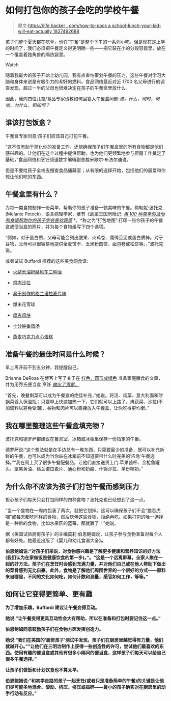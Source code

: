 # 如何打包你的孩子会吃的学校午餐

> 原文:[https://life hacker . com/how-to-pack a school-lunch-your-kid-will-eat-actually 1837492688](https://lifehacker.com/how-to-pack-a-school-lunch-your-kid-will-actually-eat-1837492688)

孩子们整个夏天都在吃草，也许“午餐”是整个下午的一系列小吃。但是现在是上学的时间了，我们必须把午餐定义得更明确一些——把它装在小的分段容器里，放在一个覆盖着独角兽的隔热袋里。

Watch

随着我最大的孩子开始上幼儿园，我有点害怕策划午餐的压力，这些午餐对学习大脑和身体来说是有吸引力的*和*好的燃料。食品网络最近对近 1700 名父母进行的调查发现，超过一半的父母也很难决定在孩子的午餐盒里放什么。

因此，我向四位儿童/食品专家请教如何回答大午餐盒问题:*谁，什么，何时，何地，为什么，*和*如何？*

## 谁该打包饭盒？

午餐盒专家同意:孩子们应该自己打包午餐。

“这不仅有助于简化你的准备工作，还能确保孩子们午餐盒里的所有食物都是他们感兴趣的。让他们在这个过程中提供帮助，也为他们更频繁地参与厨房工作奠定了基础，”食品网络和烹饪频道数字编辑副总裁米歇尔·布法尔迪说。

但是不要给孩子全权去搜查食品储藏室；从有限的选择开始，包括他们的最爱和你想让他们吃的东西。

## 午餐盒里有什么？

为每一类食物制作一份菜单，帮助你的孩子准备一顿美味的午餐。梅勒妮·波托克(Melanie Potock)，语言病理学家，著有《蔬菜王国历险记: [*用 100 种简单的活动和食谱帮助你的孩子学会喜欢蔬菜*](https://www.amazon.com/Adventures-Veggieland-Vegetables_with-Activities-Recipes/dp/1615194061?asc_campaign=InlineText&asc_refurl=https://lifehacker.com/how-to-pack-a-school-lunch-your-kid-will-actually-eat-1837492688&asc_source=&tag=kinjalifehackerlink-20) *，*称之为“打包地图”:打印一张你孩子的午餐盒或便当盒的照片，并为每个食物组写下四个选项。

“例如，对于蛋白质，父母可能会列出腰果、火鸡卷、鹰嘴豆泥或蛋白质棒。对于谷物，父母可以很容易地提供全麦饼干、玉米粉圆饼、面包卷或松饼等。，”波托克说。

或者试试 Buffardi 推荐的这些美食网食谱:

*   [火腿葱油奶酪风车三明治](https://nam04.safelinks.protection.outlook.com/?url=https%3A%2F%2Fwww.foodnetwork.com%2Frecipes%2Ffood-network-kitchen%2Fkids-can-make-ham-and-scallion-cream-cheese-pinwheel-sandwiches-3363275&data=01%7C01%7Crachel_lodi%40discovery.com%7C6bbbdf69bd1140eb87c008d726609bbc%7C092a1ba4a4fe4172970e7ab3035e7c94%7C0&sdata=dgEX2GnW1FdQgIAZaDn290M2S2LtuMY7ASP8GAiLXgM%3D&reserved=0)

*   [鸡肉沙拉](https://www.foodnetwork.com/recipes/food-network-kitchen/the-best-chicken-salad-7194783)

*   [易于制作的格兰诺拉麦片棒](https://nam04.safelinks.protection.outlook.com/?url=https%3A%2F%2Fwww.foodnetwork.com%2Frecipes%2Ffood-network-kitchen%2Fgranola-bars-recipe-2104996&data=01%7C01%7Crachel_lodi%40discovery.com%7C6bbbdf69bd1140eb87c008d726609bbc%7C092a1ba4a4fe4172970e7ab3035e7c94%7C0&sdata=tewt7HwaCRHQSdtjGHzN%2B4r8zxntNSSpb6M5ppPoLyA%3D&reserved=0)

*   爆米花雪球
*   [盘古鸡块](https://nam04.safelinks.protection.outlook.com/?url=https%3A%2F%2Fwww.foodnetwork.com%2Frecipes%2Ffood-network-kitchen%2Fpanko-chicken-nuggets-recipe-2008912&data=01%7C01%7Crachel_lodi%40discovery.com%7C6bbbdf69bd1140eb87c008d726609bbc%7C092a1ba4a4fe4172970e7ab3035e7c94%7C0&sdata=M0X4YJAO%2FU%2FfCtzkTmgygfbBhTB8ynQT0MAVtaQq9JY%3D&reserved=0)

*   [十分钟番茄汤](https://nam04.safelinks.protection.outlook.com/?url=https%3A%2F%2Fwww.foodnetwork.com%2Frecipes%2Ffood-network-kitchen%2Ften-minute-tomato-soup-recipe-2009036&data=01%7C01%7Crachel_lodi%40discovery.com%7C6bbbdf69bd1140eb87c008d726609bbc%7C092a1ba4a4fe4172970e7ab3035e7c94%7C0&sdata=1cmRGORnQ9VwboBvwA0SmqMYX7YKFaEV1VHW%2F0oBQts%3D&reserved=0)

*   [燕麦巧克力点心蛋糕](https://nam04.safelinks.protection.outlook.com/?url=https%3A%2F%2Fwww.foodnetwork.com%2Frecipes%2Ffood-network-kitchen%2Fkids-can-make-oatmeal-chocolate-snack-cakes-3362389&data=01%7C01%7Crachel_lodi%40discovery.com%7C6bbbdf69bd1140eb87c008d726609bbc%7C092a1ba4a4fe4172970e7ab3035e7c94%7C0&sdata=yHmIUzk3omk%2FjXDywL7xMvejtBSc5i6QKS%2FDBDa%2BVG4%3D&reserved=0)

## 准备午餐的最佳时间是什么时候？

早上离开前不到五分钟，我提醒自己。

Brianne DeRosa 在博客上写了关于在 [红色、圆形或绿色](http://www.redroundorgreen.com) 准备家庭膳食的文章，并为用乔氏便当盒 烹饪 [*做出了贡献。*](https://www.amazon.com/Cooking-Trader-Joes-Cookbook-Lunch/dp/1938706005?asc_campaign=InlineText&asc_refurl=https://lifehacker.com/how-to-pack-a-school-lunch-your-kid-will-actually-eat-1837492688&asc_source=&tag=kinjalifehackerlink-20)

“首先，晚餐剩菜可以成为午餐盒的绝佳补充，”她说。将汤、炖菜、意大利面和砂锅菜舀入保温瓶；只要早上快速加热一下，它们就可以上路了。烤蔬菜、沙拉(不加调料以避免受潮)、谷物和肉片可以直接放入午餐盒，让你吃得更均衡。”

## 我在哪里整理这些午餐盒填充物？

波托克和德罗萨都建议在餐具室、冰箱或冰柜里保存一份指定的午餐。

德罗萨说:“这个想法就是在手边总有一堆东西，只需要最少的准备，既可以补充新鲜的午餐，也可以成为当你站在冰箱前不知道要带什么时完美的‘应急’午餐选择。”“我在网上买了很多午餐配餐品，让他们直接送货上门:苹果酱杯、金枪鱼罐头、坚果黄油、格兰诺拉麦片、通心粉和奶酪、什锦沙拉、单份椰奶。”

## 为什么你不应该为孩子们打包午餐而感到压力

担心孩子们每天只会打包同样的四种食物？波托克也已经想到了这一点。

“当一个食物在一周内包装了两次，就把它划掉。这可以确保孩子们不会“狼吞虎咽”或每天都吃同样的食物，然后厌倦这些食物，拒绝再吃。如果打包的唯一选择是一种新的食物，比如水果区的蓝莓，那就赢了！”她说。

据《美国试验厨房孩子》的主编莫莉·伯恩鲍姆说，让孩子参与食物准备对每个人都有好处。她最近出版了《婴儿和幼儿食谱大全》[](https://www.amazon.com/Complete-Baby-Toddler-Cookbook-Families/dp/1492677671/?asc_campaign=InlineText&asc_refurl=https://lifehacker.com/how-to-pack-a-school-lunch-your-kid-will-actually-eat-1837492688&asc_source=&tag=kinjalifehackerlink-20)**。**

**伯恩鲍姆说:“对孩子们来说，对食物感兴趣是了解更多健康和营养知识的好方法(我们认为在家做饭是健康饮食的第一步)。”。“这是一个远离屏幕，全家人聚在一起的好方法。孩子们在烹饪时会感到充满力量，并对他们自己或在他人帮助下做出的菜肴感到无比自豪。此外，食物是了解他们周围世界的一个很好的方式——原料来自哪里，不同的文化如何吃，如何计数和测量，感官如何工作，等等。”** 

## **如何让它变得更简单、更有趣**

**为了增加乐趣，Buffardi 建议让午餐变得互动。**

**她说:“让午餐变得更具互动性会大有帮助，所以在准备和打包时要记住这一点。”**

**伯恩鲍姆同意鼓励孩子们在食物方面发挥创造力。**

**她说:“我们在美国的‘厨房孩子’测试中发现，孩子们在厨房里越觉得有力量，他们就越开心。”“让他们在三明治制作上获得一些创造性的许可，尝试他们最喜欢的东西。使用有趣的便当盒或其他有很多小隔间的便当盒，这样孩子们每天可以给自己很多午餐选择。”**

**让孩子们做饭和计划饮食也不算太早。**

**伯恩鲍姆说:“和初学走路的孩子一起烹饪(或者只是准备简单的午餐)的关键是让他们尽可能多地混合、滚动、挤压、挤压或捣碎——最小的孩子确实对在厨房里的动手行动有反应。”**